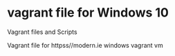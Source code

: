 # vagrant file for Windows 10
Vagrant files and Scripts


Vagrant file for httpss//modern.ie windows vagrant vm
